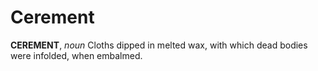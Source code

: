 # Cerement

**CEREMENT**, _noun_ Cloths dipped in melted wax, with which dead bodies were infolded, when embalmed.